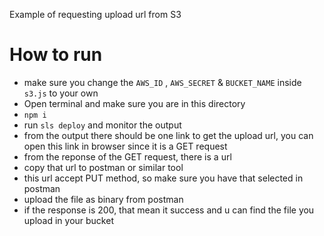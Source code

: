 Example of requesting upload url from S3

# How to run

- make sure you change the `AWS_ID` , `AWS_SECRET` & `BUCKET_NAME` inside `s3.js` to your own
- Open terminal and make sure you are in this directory
- `npm i`
- run `sls deploy` and monitor the output
- from the output there should be one link to get the upload url, you can open this link in browser since it is a GET request
- from the reponse of the GET request, there is a url
- copy that url to postman or similar tool
- this url accept PUT method, so make sure you have that selected in postman
- upload the file as binary from postman
- if the response is 200, that mean it success and u can find the file you upload in your bucket
